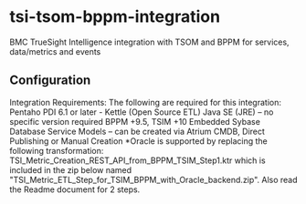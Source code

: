 # tsi-tsom-bppm-integration
BMC TrueSight Intelligence integration with TSOM and BPPM for services, data/metrics and events

## Configuration
Integration Requirements:
The following are required for this integration:
Pentaho PDI 6.1 or later - Kettle (Open Source ETL)
Java SE (JRE) – no specific version required
BPPM +9.5,  TSIM +10
Embedded Sybase Database
Service Models – can be created via Atrium CMDB, Direct Publishing or Manual Creation
*Oracle is supported by replacing the following transformation:  TSI_Metric_Creation_REST_API_from_BPPM_TSIM_Step1.ktr which is included in the zip below named "TSI_Metric_ETL_Step_for_TSIM_BPPM_with_Oracle_backend.zip". Also read the Readme document for 2 steps.
